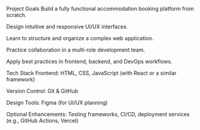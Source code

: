 Project Goals
Build a fully functional accommodation booking platform from scratch.

Design intuitive and responsive UI/UX interfaces.

Learn to structure and organize a complex web application.

Practice collaboration in a multi-role development team.

Apply best practices in frontend, backend, and DevOps workflows.

Tech Stack
Frontend: HTML, CSS, JavaScript (with React or a similar framework)

Version Control: Git & GitHub

Design Tools: Figma (for UI/UX planning)

Optional Enhancements: Testing frameworks, CI/CD, deployment services (e.g., GitHub Actions, Vercel)

